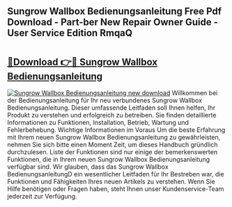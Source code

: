 ## Sungrow Wallbox Bedienungsanleitung Free Pdf Download - Part-ber New Repair Owner Guide - User Service Edition RmqaQ

# <h2><a href="http://df1fbqy.blite.top/?on=Sungrow+Wallbox+Bedienungsanleitung">🔗Download 👉🔴 Sungrow Wallbox Bedienungsanleitung</a></h2>

[![Sungrow Wallbox Bedienungsanleitung new download](https://i.imgur.com/lujVjoI.png)](http://df1fbqy.blite.top/?on=Sungrow+Wallbox+Bedienungsanleitung)
Willkommen bei der Bedienungsanleitung für Ihr neu verbundenes Sungrow Wallbox Bedienungsanleitung. Dieser umfassende Leitfaden soll Ihnen helfen, Ihr Produkt zu verstehen und erfolgreich zu betreiben. Sie finden detaillierte Informationen zu Funktionen, Installation, Betrieb, Wartung und Fehlerbehebung. Wichtige Informationen im Voraus Um die beste Erfahrung mit Ihrem neuen Sungrow Wallbox Bedienungsanleitung zu gewährleisten, nehmen Sie sich bitte einen Moment Zeit, um dieses Handbuch gründlich durchzulesen. Liste der Funktionen sind nur einige der bemerkenswerten Funktionen, die in Ihrem neuen Sungrow Wallbox Bedienungsanleitung verfügbar sind. Wir glauben, dass das Sungrow Wallbox BedienungsanleitungD ein wesentlicher Leitfaden für Ihr Bestreben war, die Funktionen und Fähigkeiten Ihres neuen Artikels zu verstehen. Wenn Sie Hilfe benötigen oder Fragen haben, steht Ihnen unser Kundenservice-Team jederzeit zur Verfügung.
